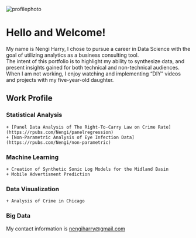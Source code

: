 ![profilephoto](https://user-images.githubusercontent.com/7488991/74596647-a7ecb800-5017-11ea-9894-8760e212b099.JPG)

# Hello and Welcome!

My name is Nengi Harry, I chose to pursue a career in Data Science with the goal of utilizing analytics as a business consulting tool. \
The intent of this portfolio is to highlight my ability to synthesize data, and present insights gained for both technical and non-technical audiences. \
When I am not working, I enjoy watching and implementing “DIY” videos and projects with my five-year-old daughter.

## Work Profile

### Statistical Analysis
    + [Panel Data Analysis of The Right-To-Carry Law on Crime Rate](https://rpubs.com/Nengi/panelregression)
    + [Non-Parametric Analysis of Eye Infection Data](https://rpubs.com/Nengi/non-parametric)
  
### Machine Learning
    + Creation of Synthetic Sonic Log Models for the Midland Basin
    + Mobile Advertisment Prediction
  
### Data Visualization
    + Analysis of Crime in Chicago
  
### Big Data

My contact information is nengiharry@gmail.com







